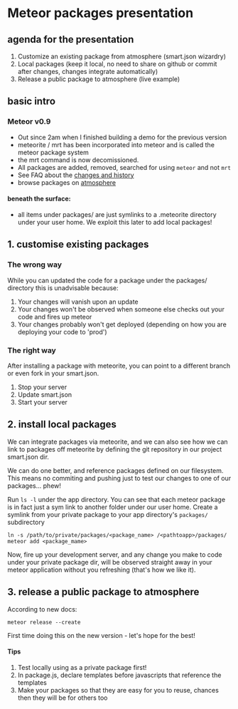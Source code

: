 # Meteor packages presentation


## agenda for the presentation

1. Customize an existing package from atmosphere (smart.json wizardry) 
2. Local packages (keep it local, no need to share on github or commit after changes, changes integrate automatically)
3. Release a public package to atmosphere (live example)


## basic intro

### Meteor v0.9

- Out since 2am when I finished building a demo for the previous version
- meteorite / mrt has been incorporated into meteor and is called the meteor package system
- the mrt command is now decomissioned.
- All packages are added, removed, searched for using `meteor` and not `mrt`
- See FAQ about the [changes and history](http://blog.percolatestudio.com/engineering/meteor-packaging-questions/)
- browse packages on [atmosphere](http://atmospherejs.com/)

	
#### beneath the surface:
- all items under packages/ are just symlinks to a .meteorite directory under your user home.  We exploit this later to add local packages!

## 1. customise existing packages

### The wrong way

While you can updated the code for a package under the packages/ directory this is unadvisable because:

1. Your changes will vanish upon an update
2. Your changes won't be observed when someone else checks out your code and fires up meteor
3. Your changes probably won't get deployed (depending on how you are deploying your code to 'prod')

### The right way

After installing a package with meteorite, you can point to a different branch or even fork in your smart.json.

1. Stop your server
2. Update smart.json
3. Start your server

## 2. install local packages

We can integrate packages via meteorite, and we can also see how we can link to packages off meteorite by defining the git repository in our project smart.json dir.

We can do one better, and reference packages defined on our filesystem.  This means no commiting and pushing just to test our changes to one of our packages... phew!

Run `ls -l` under the app directory.  You can see that each meteor package is in fact just a sym link to another folder under our user home.  Create a symlink from your private package to your app directory's `packages/` subdirectory

    ln -s /path/to/private/packages/<package_name> /<pathtoapp>/packages/
    meteor add <package_mame>
    
Now, fire up your development server, and any change you make to code under your private package dir, will be observed straight away in your meteor application without you refreshing (that's how we like it).

## 3. release a public package to atmosphere

According to new docs:

`meteor release --create`

First time doing this on the new version - let's hope for the best!


#### Tips
1. Test locally using as a private package first!
2. In package.js, declare templates before javascripts that reference the templates
3. Make your packages so that they are easy for you to reuse, chances then they will be for others too





	
	